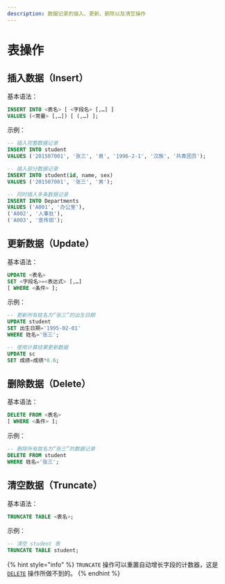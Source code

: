 ```yaml
---
description: 数据记录的插入、更新、删除以及清空操作
---
```


# 表操作

## 插入数据（Insert） <a id="insert"></a>

基本语法：

```sql
INSERT INTO <表名> [ <字段名> [,…] ]
VALUES (<常量> [,…]) [ (,…) ];
```

示例：

```sql
-- 插入完整数据记录
INSERT INTO student
VALUES ('201507001', '张三', '男', '1996-2-1', '汉族', '共青团员');

-- 插入部分数据记录
INSERT INTO student(id, name, sex)
VALUES ('201507001', '张三', '男');

-- 同时插入多条数据记录
INSERT INTO Departments
VALUES ('A001', '办公室'), 
('A002', '人事处'), 
('A003', '宣传部');
```

## 更新数据（Update） <a id="update"></a>

基本语法：

```sql
UPDATE <表名>
SET <字段名>=<表达式> [,…]
[ WHERE <条件> ];
```

示例：

```sql
-- 更新所有姓名为“张三”的出生日期
UPDATE student
SET 出生日期='1995-02-01'
WHERE 姓名='张三';

-- 使用计算结果更新数据
UPDATE sc
SET 成绩=成绩*0.6;
```

## 删除数据（Delete） <a id="delete"></a>

基本语法：

```sql
DELETE FROM <表名>
[ WHERE <条件> ];
```

示例：

```sql
-- 删除所有姓名为“张三”的数据记录
DELETE FROM student
WHERE 姓名='张三';
```

## 清空数据（Truncate） <a id="truncate"></a>

基本语法：

```sql
TRUNCATE TABLE <表名>;
```

示例：

```sql
-- 清空 student 表
TRUNCATE TABLE student;
```

{% hint style="info" %}
 `TRUNCATE` 操作可以重置自动增长字段的计数器，这是 [`DELETE`](table_manipulation.md#delete) 操作所做不到的。
{% endhint %}

